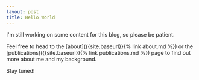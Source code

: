 ```yaml
---
layout: post
title: Hello World
---
```


I'm still working on some content for this blog, so please be patient.

Feel free to head to the [about]({{site.baseurl}}{% link about.md %}) or the [publications]({{site.baseurl}}{% link publications.md %}) page to find out more about me and my background.

Stay tuned!
